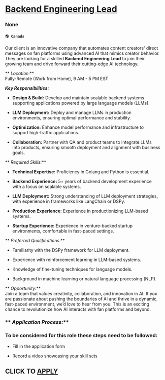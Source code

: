 # [Backend Engineering Lead](https://www.remotewlb.com/apply/backend-engineering-lead)  
### None  
#### `🌎 Canada`  

Our client is an innovative company that automates content creators' direct messages on fan platforms using advanced AI that mimics creator behavior. They are looking for a skilled **Backend Engineering Lead** to join their growing team and drive forward their cutting-edge AI technology.

 ** _Location:_**  
Fully-Remote (Work from Home), 9 AM - 5 PM EST

**_Key Responsibilities:_**

  *  **Design & Build:** Develop and maintain scalable backend systems supporting applications powered by large language models (LLMs).

  *  **LLM Deployment:** Deploy and manage LLMs in production environments, ensuring optimal performance and stability.

  *  **Optimization:** Enhance model performance and infrastructure to support high-traffic applications.

  *  **Collaboration:** Partner with QA and product teams to integrate LLMs into products, ensuring smooth deployment and alignment with business goals.

 ** _Required Skills:_**

  *  **Technical Expertise:** Proficiency in Golang and Python is essential.

  *  **Backend Experience:** 5+ years of backend development experience with a focus on scalable systems.

  *  **LLM Deployment:** Strong understanding of LLM deployment strategies, with experience in frameworks like LangChain or DSPy.

  *  **Production Experience:** Experience in productionizing LLM-based systems.

  *  **Startup Experience:** Experience in venture-backed startup environments, comfortable in fast-paced settings.

 ** _Preferred Qualifications:_**

  * Familiarity with the DSPy framework for LLM deployment.

  * Experience with reinforcement learning in LLM-based systems.

  * Knowledge of fine-tuning techniques for language models.

  * Background in machine learning or natural language processing (NLP).

 ** _Opportunity:_**  
Join a team that values creativity, collaboration, and innovation in AI. If you are passionate about pushing the boundaries of AI and thrive in a dynamic, fast-paced environment, we’d love to hear from you. This is an exciting chance to revolutionize how AI interacts with fan platforms and beyond.

###  ** _Application Process:_**

### To be considered for this role these steps need to be followed:

  * Fill in the application form

  * Record a video showcasing your skill sets

  
## CLICK TO [APPLY](https://www.remotewlb.com/apply/backend-engineering-lead)

